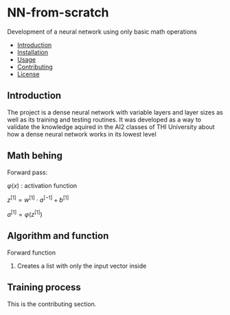 # NN-from-scratch
Development of a neural network using only basic math operations

- [Introduction](#introduction)
- [Installation](#installation)
- [Usage](#usage)
- [Contributing](#contributing)
- [License](#license)

## Introduction
The project is a dense neural network with variable layers and layer sizes as well as its training and testing routines.
It was developed as a way to validate the knowledge aquired in the AI2 classes of THI University about how a dense neural network works in its lowest level

## Math behing 

Forward pass:

$\varphi(x)$ : activation function

$z^{[1]} = w^{[1]} \cdot a^{[-1]} + b^{[1]}$

$a^{[1]} = \varphi (z^{[1]})$




## Algorithm and function

Forward function
1. Creates a list with only the input vector inside

## Training process
This is the contributing section.

